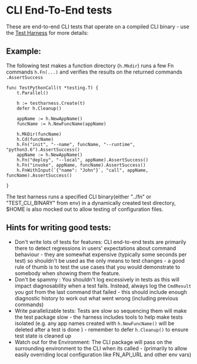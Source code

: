 # CLI End-To-End tests


These are end-to-end CLI tests that operate on a compiled CLI binary  - use the [Test Harness](../testharness/harness.go) for more details:


## Example:

The following test makes a function directory (`h.Mkdir`)  runs a few Fn commands `h.Fn(...)` and verifies the results on the returned commands `.AssertSuccess`

```
func TestPythonCall(t *testing.T) {
	t.Parallel()

	h := testharness.Create(t)
	defer h.Cleanup()

	appName := h.NewAppName()
	funcName := h.NewFuncName(appName)

	h.MkDir(funcName)
	h.Cd(funcName)
	h.Fn("init", "--name", funcName, "--runtime", "python3.6").AssertSuccess()
	appName := h.NewAppName()
	h.Fn("deploy", "--local", appName).AssertSuccess()
	h.Fn("invoke", appName, funcName).AssertSuccess()
	h.FnWithInput(`{"name": "John"}`, "call", appName, funcName).AssertSuccess()

}
```

The test harness runs a specified CLI  binary(either "../fn" or "TEST_CLI_BINARY" from env) in a dynamically created test directory, $HOME is also mocked out to allow testing of configuration files.

## Hints for writing good tests:

* Don't write lots of tests for features: CLI end-to-end tests are primarily there to detect regressions in users' expectations about command behaviour - they are somewhat expensive (typically some seconds per test) so shouldn't be used as the only means to test changes - a good rule of thumb is to test the use cases that you would demonstrate to somebody when showing them the feature.
* Don't be spammy : You shouldn't log excessively in tests as this will impact diagnosability when a test fails.  Instead, always log the `CmdResult` you got from the last command that failed - this should include enough diagnostic history to work out what went wrong (including previous commands)
* Write parallelizable tests: Tests are slow so sequencing them will make the test package slow - the harness includes tools to help make tests isolated (e.g. any app names created with `h.NewFuncName()` will be deleted after a test is done )  - remember to defer `h.Cleanup()` to ensure test state is cleaned up
* Watch out for the Environment: The CLI package will pass on the surrounding environment to the CLI when its called - (primarily to allow easily overriding local  configuration like FN_API_URL and other env vars)
